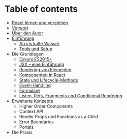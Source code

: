 # Table of contents

* [React lernen und verstehen](README.md)
* [Vorwort](vorwort.md)
* [Über den Autor](ueber-den-autor.md)
* [Einführung](einfuehrung/README.md)
  * [Ab ins kalte Wasser](einfuehrung/ab-ins-kalte-wasser.md)
  * [Tools und Setup](einfuehrung/tools-und-setup.md)
* Die Grundlagen
  * [Exkurs ES2015+](die-grundlagen/exkurs-es2015+.md)
  * [JSX – eine Einführung](die-grundlagen/jsx-eine-einfuehrung.md)
  * [Rendering von Elementen](die-grundlagen/rendering-von-elementen.md)
  * [Komponenten in React](die-grundlagen/komponenten-in-react.md)
  * [State und Lifecycle-Methods](die-grundlagen/state-und-lifecycle-methods.md)
  * [Event-Handling](die-grundlagen/event-handling.md)
  * [Formulare](die-grundlagen/formulare.md)
  * [Listen, Refs, Fragments und Conditional Rendering](die-grundlagen/listen-refs-fragments-und-conditional-rendering.md)
* Erweiterte Konzepte
  * Higher Order Components
  * Context API
  * Render Props und Functions as a Child
  * Error Boundaries
  * Portals
* Die Praxis

